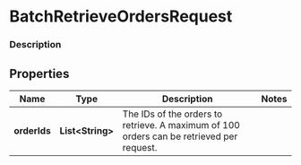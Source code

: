 
# BatchRetrieveOrdersRequest

### Description



## Properties
Name | Type | Description | Notes
------------ | ------------- | ------------- | -------------
**orderIds** | **List&lt;String&gt;** | The IDs of the orders to retrieve. A maximum of 100 orders can be retrieved per request. | 



